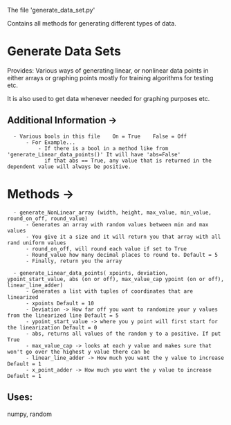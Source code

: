 The file 'generate_data_set.py'

Contains all methods for generating different types of data.


  Generate Data Sets
  ==================
  
  Provides:
      Various ways of generating linear, or nonlinear data points in either arrays or graphing points
      mostly for training algorithms for testing etc.
      
  
  It is also used to get data whenever needed for graphing purposes etc.
  
  Additional Information ->
  ----------------------
      - Various bools in this file    On = True    False = Off
          - For Example...
              - If there is a bool in a method like from 'generate_Linear_data_points()' It will have 'abs=False'
                if that abs == True, any value that is returned in the dependent value will always be positive.
  
  Methods ->
  =======
      - generate_NonLinear_array (width, height, max_value, min_value, round_on_off, round_value)
          - Generates an array with random values between min and max values
          - You give it a size and it will return you that array with all rand uniform values
          - round_on_off, will round each value if set to True
          - Round_value how many decimal places to round to. Default = 5
          - Finally, return you the array
      
      - generate_Linear_data_points( xpoints, deviation, ypoint_start_value, abs (on or off), max_value_cap ypoint (on or off), linear_line_adder)
          - Generates a list with tuples of coordinates that are linearized
          - xpoints Default = 10
          - Deviation -> How far off you want to randomize your y values from the linearized line Default = 5
          - ypoint_start_value -> where you y point will first start for the linearization Default = 0
          - abs, returns all values of the random y to a positive. If put True
          - max_value_cap -> looks at each y value and makes sure that won't go over the highest y value there can be
          - linear_line_adder -> How much you want the y value to increase Default = 1
          - x_point_adder -> How much you want the y value to increase Default = 1
          
  
  Uses: 
  -----
  numpy, random
    
